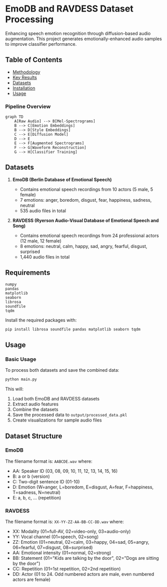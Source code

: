 # EmoDB and RAVDESS Dataset Processing
Enhancing speech emotion recognition through diffusion-based audio augmentation. This project generates emotionally-enhanced audio samples to improve classifier performance.

## Table of Contents
- [Methodology](#methodology)
- [Key Results](#key-results)
- [Datasets](#datasets)
- [Installation](#installation)
- [Usage](#usage)

### Pipeline Overview
```mermaid
graph TD
    A[Raw Audio] --> B[Mel-Spectrograms]
    B --> C[Emotion Embeddings]
    B --> D[Style Embeddings]
    C --> E[Diffusion Model]
    D --> E
    E --> F[Augmented Spectrograms]
    F --> G[Waveform Reconstruction]
    G --> H[Classifier Training]
```
## Datasets

1. **EmoDB (Berlin Database of Emotional Speech)**
   - Contains emotional speech recordings from 10 actors (5 male, 5 female)
   - 7 emotions: anger, boredom, disgust, fear, happiness, sadness, neutral
   - 535 audio files in total

2. **RAVDESS (Ryerson Audio-Visual Database of Emotional Speech and Song)**
   - Contains emotional speech recordings from 24 professional actors (12 male, 12 female)
   - 8 emotions: neutral, calm, happy, sad, angry, fearful, disgust, surprised
   - 1,440 audio files in total


## Requirements

```
numpy
pandas
matplotlib
seaborn
librosa
soundfile
tqdm
```

Install the required packages with:

```bash
pip install librosa soundfile pandas matplotlib seaborn tqdm
```

## Usage

### Basic Usage

To process both datasets and save the combined data:

```bash
python main.py
```

This will:
1. Load both EmoDB and RAVDESS datasets
2. Extract audio features
3. Combine the datasets
4. Save the processed data to `output/processed_data.pkl`
5. Create visualizations for sample audio files

## Dataset Structure

### EmoDB

The filename format is: `AABCDE.wav` where:
- AA: Speaker ID (03, 08, 09, 10, 11, 12, 13, 14, 15, 16)
- B: a or b (version)
- C: Two-digit sentence ID (01-10)
- D: Emotion (W=anger, L=boredom, E=disgust, A=fear, F=happiness, T=sadness, N=neutral)
- E: a, b, c, ... (repetition)

### RAVDESS

The filename format is: `XX-YY-ZZ-AA-BB-CC-DD.wav` where:
- XX: Modality (01=full-AV, 02=video-only, 03=audio-only)
- YY: Vocal channel (01=speech, 02=song)
- ZZ: Emotion (01=neutral, 02=calm, 03=happy, 04=sad, 05=angry, 06=fearful, 07=disgust, 08=surprised)
- AA: Emotional intensity (01=normal, 02=strong)
- BB: Statement (01="Kids are talking by the door", 02="Dogs are sitting by the door")
- CC: Repetition (01=1st repetition, 02=2nd repetition)
- DD: Actor (01 to 24. Odd numbered actors are male, even numbered actors are female)
